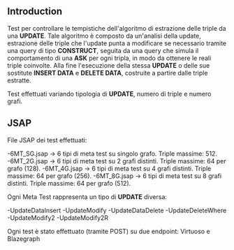 ## Introduction
Test per controllare le tempistiche dell'algoritmo di estrazione delle triple da una **UPDATE**.
Tale algoritmo è composto da un'analisi della update, estrazione delle triple che l'update punta a modificare
se necessario tramite una query di tipo **CONSTRUCT**, seguita da una query che simula il comportamento di una **ASK** per ogni tripla,
in modo da ottenere le reali triple coinvolte.
Alla fine l'esecuzione della stessa **UPDATE** o delle sue sostitute **INSERT DATA** e **DELETE DATA**, costruite a partire dalle triple estratte.

Test effettuati variando tipologia di **UPDATE**, numero di triple e numero grafi.

## JSAP

File JSAP dei test effettuati:

-6MT_SG.jsap ->	6 tipi di meta test su singolo grafo. Triple massime: 512.
-6MT_2G.jsap ->	6 tipi di meta test su 2 grafi distinti. Triple massime: 64 per grafo (128).
-6MT_4G.jsap ->	6 tipi di meta test su 4 grafi distinti. Triple massime: 64 per grafo (256).
-6MT_8G.jsap ->	6 tipi di meta test su 8 grafi distinti. Triple massime: 64 per grafo (512).

Ogni Meta Test rappresenta un tipo di **UPDATE** diversa:

-UpdateDataInsert
-UpdateModify
-UpdateDataDelete
-UpdateDeleteWhere
-UpdateModify2
-UpdateModify2R

Ogni test è stato effettuato (tramite POST) su due endpoint: Virtuoso e Blazegraph